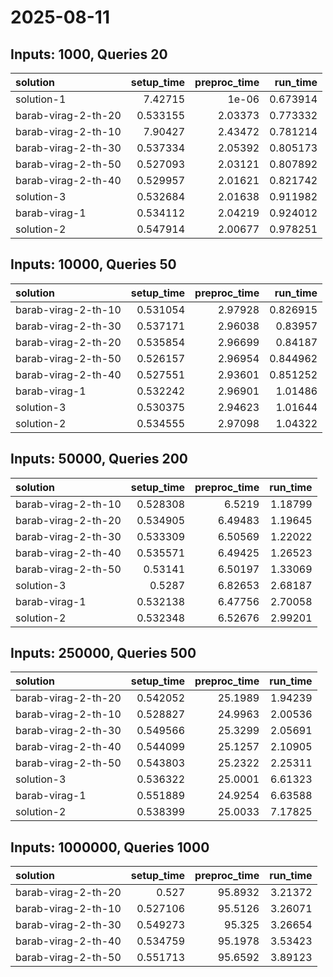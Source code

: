 # 2025-08-11

## Inputs: 1000, Queries 20

| solution            |   setup_time |   preproc_time |   run_time |
|:--------------------|-------------:|---------------:|-----------:|
| solution-1          |     7.42715  |        1e-06   |   0.673914 |
| barab-virag-2-th-20 |     0.533155 |        2.03373 |   0.773332 |
| barab-virag-2-th-10 |     7.90427  |        2.43472 |   0.781214 |
| barab-virag-2-th-30 |     0.537334 |        2.05392 |   0.805173 |
| barab-virag-2-th-50 |     0.527093 |        2.03121 |   0.807892 |
| barab-virag-2-th-40 |     0.529957 |        2.01621 |   0.821742 |
| solution-3          |     0.532684 |        2.01638 |   0.911982 |
| barab-virag-1       |     0.534112 |        2.04219 |   0.924012 |
| solution-2          |     0.547914 |        2.00677 |   0.978251 |

## Inputs: 10000, Queries 50

| solution            |   setup_time |   preproc_time |   run_time |
|:--------------------|-------------:|---------------:|-----------:|
| barab-virag-2-th-10 |     0.531054 |        2.97928 |   0.826915 |
| barab-virag-2-th-30 |     0.537171 |        2.96038 |   0.83957  |
| barab-virag-2-th-20 |     0.535854 |        2.96699 |   0.84187  |
| barab-virag-2-th-50 |     0.526157 |        2.96954 |   0.844962 |
| barab-virag-2-th-40 |     0.527551 |        2.93601 |   0.851252 |
| barab-virag-1       |     0.532242 |        2.96901 |   1.01486  |
| solution-3          |     0.530375 |        2.94623 |   1.01644  |
| solution-2          |     0.534555 |        2.97098 |   1.04322  |

## Inputs: 50000, Queries 200

| solution            |   setup_time |   preproc_time |   run_time |
|:--------------------|-------------:|---------------:|-----------:|
| barab-virag-2-th-10 |     0.528308 |        6.5219  |    1.18799 |
| barab-virag-2-th-20 |     0.534905 |        6.49483 |    1.19645 |
| barab-virag-2-th-30 |     0.533309 |        6.50569 |    1.22022 |
| barab-virag-2-th-40 |     0.535571 |        6.49425 |    1.26523 |
| barab-virag-2-th-50 |     0.53141  |        6.50197 |    1.33069 |
| solution-3          |     0.5287   |        6.82653 |    2.68187 |
| barab-virag-1       |     0.532138 |        6.47756 |    2.70058 |
| solution-2          |     0.532348 |        6.52676 |    2.99201 |

## Inputs: 250000, Queries 500

| solution            |   setup_time |   preproc_time |   run_time |
|:--------------------|-------------:|---------------:|-----------:|
| barab-virag-2-th-20 |     0.542052 |        25.1989 |    1.94239 |
| barab-virag-2-th-10 |     0.528827 |        24.9963 |    2.00536 |
| barab-virag-2-th-30 |     0.549566 |        25.3299 |    2.05691 |
| barab-virag-2-th-40 |     0.544099 |        25.1257 |    2.10905 |
| barab-virag-2-th-50 |     0.543803 |        25.2322 |    2.25311 |
| solution-3          |     0.536322 |        25.0001 |    6.61323 |
| barab-virag-1       |     0.551889 |        24.9254 |    6.63588 |
| solution-2          |     0.538399 |        25.0033 |    7.17825 |

## Inputs: 1000000, Queries 1000

| solution            |   setup_time |   preproc_time |   run_time |
|:--------------------|-------------:|---------------:|-----------:|
| barab-virag-2-th-20 |     0.527    |        95.8932 |    3.21372 |
| barab-virag-2-th-10 |     0.527106 |        95.5126 |    3.26071 |
| barab-virag-2-th-30 |     0.549273 |        95.325  |    3.26654 |
| barab-virag-2-th-40 |     0.534759 |        95.1978 |    3.53423 |
| barab-virag-2-th-50 |     0.551713 |        95.6592 |    3.89123 |